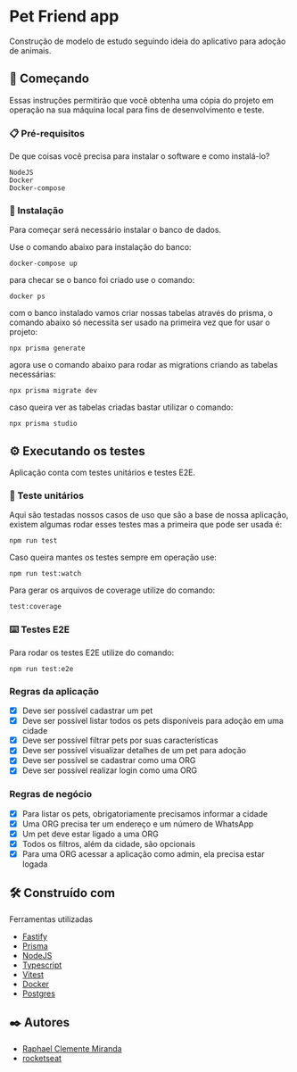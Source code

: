 # Pet Friend app

Construção de modelo de estudo seguindo ideia do aplicativo para adoção de animais.

## 🚀 Começando

Essas instruções permitirão que você obtenha uma cópia do projeto em operação na sua máquina local para fins de desenvolvimento e teste.

### 📋 Pré-requisitos

De que coisas você precisa para instalar o software e como instalá-lo?

```
NodeJS
Docker 
Docker-compose
```

### 🔧 Instalação

Para começar será necessário instalar o banco de dados.

Use o comando abaixo para instalação do banco:

```
docker-compose up
```

para checar se o banco foi criado use o comando:

```
docker ps
```

com o banco instalado vamos criar nossas tabelas através do prisma, o comando abaixo só necessita ser usado na primeira vez que for usar o projeto:

```
npx prisma generate
```
agora use o comando abaixo para rodar as migrations criando as tabelas necessárias:

```
npx prisma migrate dev
```

caso queira ver as tabelas criadas bastar utilizar o comando:

```
npx prisma studio
```

## ⚙️ Executando os testes

Aplicação conta com testes unitários e testes E2E.

### 🔩 Teste unitários

Aqui são testadas nossos casos de uso que são a base de nossa aplicação, existem algumas rodar esses testes mas a primeira que pode ser usada é:

```
npm run test
```

Caso queira mantes os testes sempre em operação use:

```
npm run test:watch
```

Para gerar os arquivos de coverage utilize do comando:

```
test:coverage
```

### ⌨️ Testes E2E

Para rodar os testes E2E utilize do comando:

```
npm run test:e2e
```

### Regras da aplicação

- [x] Deve ser possível cadastrar um pet
- [x] Deve ser possível listar todos os pets disponíveis para adoção em uma cidade
- [x] Deve ser possível filtrar pets por suas características
- [x] Deve ser possível visualizar detalhes de um pet para adoção
- [x] Deve ser possível se cadastrar como uma ORG
- [x] Deve ser possível realizar login como uma ORG

### Regras de negócio

- [x] Para listar os pets, obrigatoriamente precisamos informar a cidade
- [x] Uma ORG precisa ter um endereço e um número de WhatsApp
- [x] Um pet deve estar ligado a uma ORG
- [x] Todos os filtros, além da cidade, são opcionais
- [x] Para uma ORG acessar a aplicação como admin, ela precisa estar logada

## 🛠️ Construído com

Ferramentas utilizadas

* [Fastify](https://www.fastify.io/) 
* [Prisma](https://www.prisma.io/) 
* [NodeJS](https://nodejs.org/) 
* [Typescript](https://www.typescriptlang.org/)
* [Vitest](https://vitest.dev/)
* [Docker](https://www.docker.com/)
* [Postgres](https://www.postgresql.org/)

## ✒️ Autores

* [Raphael Clemente Miranda](https://www.linkedin.com/in/raphaec484/)
* [rocketseat](https://www.rocketseat.com.br/)
